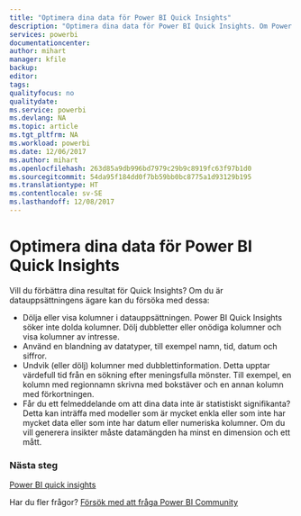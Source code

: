 ```yaml
---
title: "Optimera dina data för Power BI Quick Insights"
description: "Optimera dina data för Power BI Quick Insights. Om Power BI inte hittar insikter i dina data kan du göra följande"
services: powerbi
documentationcenter: 
author: mihart
manager: kfile
backup: 
editor: 
tags: 
qualityfocus: no
qualitydate: 
ms.service: powerbi
ms.devlang: NA
ms.topic: article
ms.tgt_pltfrm: NA
ms.workload: powerbi
ms.date: 12/06/2017
ms.author: mihart
ms.openlocfilehash: 263d85a9db996bd7979c29b9c8919fc63f97b1d0
ms.sourcegitcommit: 54da95f184dd0f7bb59bb0bc8775a1d93129b195
ms.translationtype: HT
ms.contentlocale: sv-SE
ms.lasthandoff: 12/08/2017
---
```

# <a name="optimize-your-data-for-power-bi-quick-insights"></a>Optimera dina data för Power BI Quick Insights
Vill du förbättra dina resultat för Quick Insights?  Om du är datauppsättningens ägare kan du försöka med dessa:

* Dölja eller visa kolumner i datauppsättningen. Power BI Quick Insights söker inte dolda kolumner.  Dölj dubbletter eller onödiga kolumner och visa kolumner av intresse.
* Använd en blandning av datatyper, till exempel namn, tid, datum och siffror.
* Undvik (eller dölj) kolumner med dubblettinformation.  Detta upptar värdefull tid från en sökning efter meningsfulla mönster.  Till exempel, en kolumn med regionnamn skrivna med bokstäver och en annan kolumn med förkortningen.
* Får du ett felmeddelande om att dina data inte är statistiskt signifikanta?  Detta kan inträffa med modeller som är mycket enkla eller som inte har mycket data eller som inte har datum eller numeriska kolumner. Om du vill generera insikter måste datamängden ha minst en dimension och ett mått.

### <a name="next-steps"></a>Nästa steg
[Power BI quick insights](service-insights.md)

Har du fler frågor? [Försök med att fråga Power BI Community](http://community.powerbi.com/)

